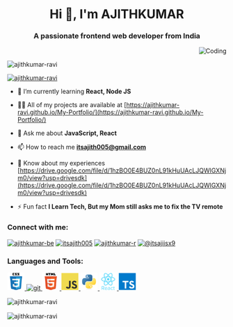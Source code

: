 <h1 align="center">Hi 👋, I'm AJITHKUMAR</h1>
<h3 align="center">A passionate frontend web developer from India</h3>
<p align="right"> <img alt="Coding" width="400" src="https://lottiefiles.com/free-animation/keyboard-typing-ETm4ELrLvt" /> </p>


<p align="left"> <img src="https://komarev.com/ghpvc/?username=ajithkumar-ravi&label=Profile%20views&color=0e75b6&style=flat" alt="ajithkumar-ravi" /> </p>

<p align="left"> <a href="https://github.com/ryo-ma/github-profile-trophy"><img src="https://github-profile-trophy.vercel.app/?username=ajithkumar-ravi" alt="ajithkumar-ravi" /></a> </p>

- 🌱 I’m currently learning **React, Node JS**

- 👨‍💻 All of my projects are available at [https://ajithkumar-ravi.github.io/My-Portfolio/](https://ajithkumar-ravi.github.io/My-Portfolio/)

- 💬 Ask me about **JavaScript, React**

- 📫 How to reach me **itsajith005@gmail.com**

- 📄 Know about my experiences [https://drive.google.com/file/d/1hzBO0E4BUZ0nL91kHuUAcLJQWlGXNjm0/view?usp=drivesdk](https://drive.google.com/file/d/1hzBO0E4BUZ0nL91kHuUAcLJQWlGXNjm0/view?usp=drivesdk)

- ⚡ Fun fact **I Learn Tech, But my Mom still asks me to fix the TV remote**

<h3 align="left">Connect with me:</h3>
<p align="left">
<a href="https://linkedin.com/in/ajithkumar-be" target="blank"><img align="center" src="https://raw.githubusercontent.com/rahuldkjain/github-profile-readme-generator/master/src/images/icons/Social/linked-in-alt.svg" alt="ajithkumar-be" height="30" width="40" /></a>
<a href="https://instagram.com/itsajith005" target="blank"><img align="center" src="https://raw.githubusercontent.com/rahuldkjain/github-profile-readme-generator/master/src/images/icons/Social/instagram.svg" alt="itsajith005" height="30" width="40" /></a>
<a href="https://www.leetcode.com/ajithkumar-r" target="blank"><img align="center" src="https://raw.githubusercontent.com/rahuldkjain/github-profile-readme-generator/master/src/images/icons/Social/leet-code.svg" alt="ajithkumar-r" height="30" width="40" /></a>
<a href="https://auth.geeksforgeeks.org/user/@itsajiisx9" target="blank"><img align="center" src="https://raw.githubusercontent.com/rahuldkjain/github-profile-readme-generator/master/src/images/icons/Social/geeks-for-geeks.svg" alt="@itsajiisx9" height="30" width="40" /></a>
</p>

<h3 align="left">Languages and Tools:</h3>
<p align="left"> <a href="https://www.w3schools.com/css/" target="_blank" rel="noreferrer"> <img src="https://raw.githubusercontent.com/devicons/devicon/master/icons/css3/css3-original-wordmark.svg" alt="css3" width="40" height="40"/> </a> <a href="https://git-scm.com/" target="_blank" rel="noreferrer"> <img src="https://www.vectorlogo.zone/logos/git-scm/git-scm-icon.svg" alt="git" width="40" height="40"/> </a> <a href="https://www.w3.org/html/" target="_blank" rel="noreferrer"> <img src="https://raw.githubusercontent.com/devicons/devicon/master/icons/html5/html5-original-wordmark.svg" alt="html5" width="40" height="40"/> </a> <a href="https://developer.mozilla.org/en-US/docs/Web/JavaScript" target="_blank" rel="noreferrer"> <img src="https://raw.githubusercontent.com/devicons/devicon/master/icons/javascript/javascript-original.svg" alt="javascript" width="40" height="40"/> </a> <a href="https://www.python.org" target="_blank" rel="noreferrer"> <img src="https://raw.githubusercontent.com/devicons/devicon/master/icons/python/python-original.svg" alt="python" width="40" height="40"/> </a> <a href="https://reactjs.org/" target="_blank" rel="noreferrer"> <img src="https://raw.githubusercontent.com/devicons/devicon/master/icons/react/react-original-wordmark.svg" alt="react" width="40" height="40"/> </a> <a href="https://www.typescriptlang.org/" target="_blank" rel="noreferrer"> <img src="https://raw.githubusercontent.com/devicons/devicon/master/icons/typescript/typescript-original.svg" alt="typescript" width="40" height="40"/> </a> </p>

<p><img align="center" src="https://github-readme-stats.vercel.app/api/top-langs?username=ajithkumar-ravi&show_icons=true&locale=en&layout=compact" alt="ajithkumar-ravi" /></p>

<p><img align="center" src="https://github-readme-streak-stats.herokuapp.com/?user=ajithkumar-ravi&" alt="ajithkumar-ravi" /></p>

